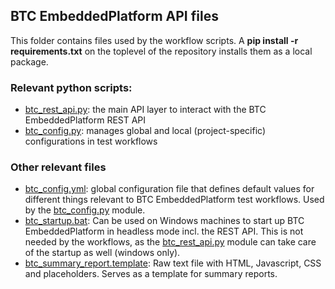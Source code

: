 ## BTC EmbeddedPlatform API files

This folder contains files used by the workflow scripts. A **pip install -r requirements.txt** on the toplevel of the repository installs them as a local package.

### Relevant python scripts:
- [btc_rest_api.py](btc_rest_api.py): the main API layer to interact with the BTC EmbeddedPlatform REST API
- [btc_config.py](btc_config.py): manages global and local (project-specific) configurations in test workflows

### Other relevant files
- [btc_config.yml](btc_config.yml): global configuration file that defines default values for different things relevant to BTC EmbeddedPlatform test workflows. Used by the [btc_config.py](btc_config.py) module.
- [btc_startup.bat](btc_startup.bat): Can be used on Windows machines to start up BTC EmbeddedPlatform in headless mode incl. the REST API. This is not needed by the workflows, as the [btc_rest_api.py](btc_rest_api.py) module can take care of the startup as well (windows only).
- [btc_summary_report.template](btc_summary_report.template): Raw text file with HTML, Javascript, CSS and placeholders. Serves as a template for summary reports.
